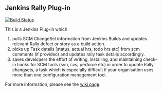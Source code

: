 ## Jenkins Rally Plug-in
[![Build Status](https://travis-ci.org/mike-rogers/rally-plugin.svg?branch=minor-refactoring)](https://travis-ci.org/mike-rogers/rally-plugin)

This is a Jenkins Plug-in which

1. pulls SCM ChangeSet information from Jenkins Builds and updates relevant Rally defect or story as a build action.
1. picks up Task details [status, actual hrs, todo hrs etc] from scm comments (if provided) and updates rally task details accordingly.
1. saves developers the effort of writing, installing, and maintaining check-in hooks for SCM tools (svn, cvs, perforce etc) in order to update Rally changsets, a task which is especially difficult if your organisation uses more than one configuration management tool.

For more information, please see the [wiki page](https://wiki.jenkins-ci.org/display/JENKINS/Rally+plugin).
